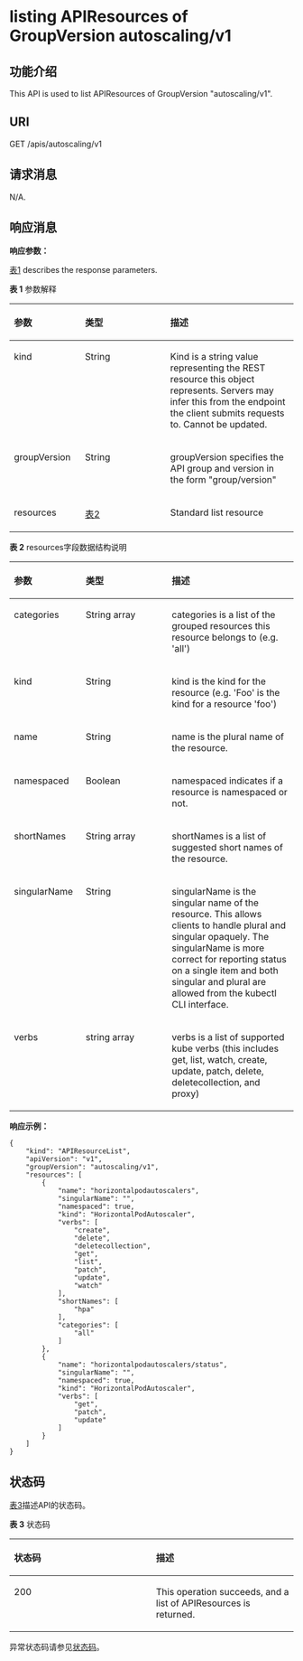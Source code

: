 # listing APIResources of GroupVersion autoscaling/v1<a name="cce_02_0195"></a>

## 功能介绍<a name="section20847448"></a>

This API is used to list APIResources of GroupVersion "autoscaling/v1".

## URI<a name="section53409307"></a>

GET /apis/autoscaling/v1

## 请求消息<a name="section10921718"></a>

N/A.

## 响应消息<a name="section31186602"></a>

**响应参数：**

[表1](#d0e47809)  describes the response parameters.

**表 1**  参数解释

<a name="d0e47809"></a>
<table><thead align="left"><tr id="row927775"><th class="cellrowborder" valign="top" width="25%" id="mcps1.2.4.1.1"><p id="p8040944"><a name="p8040944"></a><a name="p8040944"></a>参数</p>
</th>
<th class="cellrowborder" valign="top" width="30%" id="mcps1.2.4.1.2"><p id="p47336693"><a name="p47336693"></a><a name="p47336693"></a>类型</p>
</th>
<th class="cellrowborder" valign="top" width="45%" id="mcps1.2.4.1.3"><p id="p9066902"><a name="p9066902"></a><a name="p9066902"></a>描述</p>
</th>
</tr>
</thead>
<tbody><tr id="row63330493"><td class="cellrowborder" valign="top" width="25%" headers="mcps1.2.4.1.1 "><p id="p29496271"><a name="p29496271"></a><a name="p29496271"></a>kind</p>
</td>
<td class="cellrowborder" valign="top" width="30%" headers="mcps1.2.4.1.2 "><p id="p40387766"><a name="p40387766"></a><a name="p40387766"></a>String</p>
</td>
<td class="cellrowborder" valign="top" width="45%" headers="mcps1.2.4.1.3 "><p id="p50183642"><a name="p50183642"></a><a name="p50183642"></a>Kind is a string value representing the REST resource this object represents. Servers may infer this from the endpoint the client submits requests to. Cannot be updated.</p>
</td>
</tr>
<tr id="row48999598"><td class="cellrowborder" valign="top" width="25%" headers="mcps1.2.4.1.1 "><p id="p9544503"><a name="p9544503"></a><a name="p9544503"></a>groupVersion</p>
</td>
<td class="cellrowborder" valign="top" width="30%" headers="mcps1.2.4.1.2 "><p id="p34907313"><a name="p34907313"></a><a name="p34907313"></a>String</p>
</td>
<td class="cellrowborder" valign="top" width="45%" headers="mcps1.2.4.1.3 "><p id="p8920132"><a name="p8920132"></a><a name="p8920132"></a>groupVersion specifies the API group and version in the form "group/version"</p>
</td>
</tr>
<tr id="row13172326"><td class="cellrowborder" valign="top" width="25%" headers="mcps1.2.4.1.1 "><p id="p60325456"><a name="p60325456"></a><a name="p60325456"></a>resources</p>
</td>
<td class="cellrowborder" valign="top" width="30%" headers="mcps1.2.4.1.2 "><p id="p54523750"><a name="p54523750"></a><a name="p54523750"></a><a href="#d0e47859">表2</a></p>
</td>
<td class="cellrowborder" valign="top" width="45%" headers="mcps1.2.4.1.3 "><p id="p19366946"><a name="p19366946"></a><a name="p19366946"></a>Standard list resource</p>
</td>
</tr>
</tbody>
</table>

**表 2**  resources字段数据结构说明

<a name="d0e47859"></a>
<table><thead align="left"><tr id="row5692425"><th class="cellrowborder" valign="top" width="25.252525252525253%" id="mcps1.2.4.1.1"><p id="p58433280"><a name="p58433280"></a><a name="p58433280"></a>参数</p>
</th>
<th class="cellrowborder" valign="top" width="30.303030303030305%" id="mcps1.2.4.1.2"><p id="p35475231"><a name="p35475231"></a><a name="p35475231"></a>类型</p>
</th>
<th class="cellrowborder" valign="top" width="44.44444444444445%" id="mcps1.2.4.1.3"><p id="p54921487"><a name="p54921487"></a><a name="p54921487"></a>描述</p>
</th>
</tr>
</thead>
<tbody><tr id="row19455480"><td class="cellrowborder" valign="top" width="25.252525252525253%" headers="mcps1.2.4.1.1 "><p id="p32390017"><a name="p32390017"></a><a name="p32390017"></a>categories</p>
</td>
<td class="cellrowborder" valign="top" width="30.303030303030305%" headers="mcps1.2.4.1.2 "><p id="p6345682"><a name="p6345682"></a><a name="p6345682"></a>String array</p>
</td>
<td class="cellrowborder" valign="top" width="44.44444444444445%" headers="mcps1.2.4.1.3 "><p id="p44238228"><a name="p44238228"></a><a name="p44238228"></a>categories is a list of the grouped resources this resource belongs to (e.g. 'all')</p>
</td>
</tr>
<tr id="row62599734"><td class="cellrowborder" valign="top" width="25.252525252525253%" headers="mcps1.2.4.1.1 "><p id="p37413732"><a name="p37413732"></a><a name="p37413732"></a>kind</p>
</td>
<td class="cellrowborder" valign="top" width="30.303030303030305%" headers="mcps1.2.4.1.2 "><p id="p10613462"><a name="p10613462"></a><a name="p10613462"></a>String</p>
</td>
<td class="cellrowborder" valign="top" width="44.44444444444445%" headers="mcps1.2.4.1.3 "><p id="p54384117"><a name="p54384117"></a><a name="p54384117"></a>kind is the kind for the resource (e.g. 'Foo' is the kind for a resource 'foo')</p>
</td>
</tr>
<tr id="row19695008"><td class="cellrowborder" valign="top" width="25.252525252525253%" headers="mcps1.2.4.1.1 "><p id="p51791853"><a name="p51791853"></a><a name="p51791853"></a>name</p>
</td>
<td class="cellrowborder" valign="top" width="30.303030303030305%" headers="mcps1.2.4.1.2 "><p id="p34390554"><a name="p34390554"></a><a name="p34390554"></a>String</p>
</td>
<td class="cellrowborder" valign="top" width="44.44444444444445%" headers="mcps1.2.4.1.3 "><p id="p34171471"><a name="p34171471"></a><a name="p34171471"></a>name is the plural name of the resource.</p>
</td>
</tr>
<tr id="row39107789"><td class="cellrowborder" valign="top" width="25.252525252525253%" headers="mcps1.2.4.1.1 "><p id="p13614306"><a name="p13614306"></a><a name="p13614306"></a>namespaced</p>
</td>
<td class="cellrowborder" valign="top" width="30.303030303030305%" headers="mcps1.2.4.1.2 "><p id="p29016979"><a name="p29016979"></a><a name="p29016979"></a>Boolean</p>
</td>
<td class="cellrowborder" valign="top" width="44.44444444444445%" headers="mcps1.2.4.1.3 "><p id="p1565130"><a name="p1565130"></a><a name="p1565130"></a>namespaced indicates if a resource is namespaced or not.</p>
</td>
</tr>
<tr id="row14086170"><td class="cellrowborder" valign="top" width="25.252525252525253%" headers="mcps1.2.4.1.1 "><p id="p129106"><a name="p129106"></a><a name="p129106"></a>shortNames</p>
</td>
<td class="cellrowborder" valign="top" width="30.303030303030305%" headers="mcps1.2.4.1.2 "><p id="p10457602"><a name="p10457602"></a><a name="p10457602"></a>String array</p>
</td>
<td class="cellrowborder" valign="top" width="44.44444444444445%" headers="mcps1.2.4.1.3 "><p id="p41759443"><a name="p41759443"></a><a name="p41759443"></a>shortNames is a list of suggested short names of the resource.</p>
</td>
</tr>
<tr id="row40290671"><td class="cellrowborder" valign="top" width="25.252525252525253%" headers="mcps1.2.4.1.1 "><p id="p42318932"><a name="p42318932"></a><a name="p42318932"></a>singularName</p>
</td>
<td class="cellrowborder" valign="top" width="30.303030303030305%" headers="mcps1.2.4.1.2 "><p id="p5281453"><a name="p5281453"></a><a name="p5281453"></a>String</p>
</td>
<td class="cellrowborder" valign="top" width="44.44444444444445%" headers="mcps1.2.4.1.3 "><p id="p25144547"><a name="p25144547"></a><a name="p25144547"></a>singularName is the singular name of the resource. This allows clients to handle plural and singular opaquely. The singularName is more correct for reporting status on a single item and both singular and plural are allowed from the kubectl CLI interface.</p>
</td>
</tr>
<tr id="row24974332"><td class="cellrowborder" valign="top" width="25.252525252525253%" headers="mcps1.2.4.1.1 "><p id="p9654983"><a name="p9654983"></a><a name="p9654983"></a>verbs</p>
</td>
<td class="cellrowborder" valign="top" width="30.303030303030305%" headers="mcps1.2.4.1.2 "><p id="p43856163"><a name="p43856163"></a><a name="p43856163"></a>string array</p>
</td>
<td class="cellrowborder" valign="top" width="44.44444444444445%" headers="mcps1.2.4.1.3 "><p id="p62688311"><a name="p62688311"></a><a name="p62688311"></a>verbs is a list of supported kube verbs (this includes get, list, watch, create, update, patch, delete, deletecollection, and proxy)</p>
</td>
</tr>
</tbody>
</table>

**响应示例：**

```
{
    "kind": "APIResourceList",
    "apiVersion": "v1",
    "groupVersion": "autoscaling/v1",
    "resources": [
        {
            "name": "horizontalpodautoscalers",
            "singularName": "",
            "namespaced": true,
            "kind": "HorizontalPodAutoscaler",
            "verbs": [
                "create",
                "delete",
                "deletecollection",
                "get",
                "list",
                "patch",
                "update",
                "watch"
            ],
            "shortNames": [
                "hpa"
            ],
            "categories": [
                "all"
            ]
        },
        {
            "name": "horizontalpodautoscalers/status",
            "singularName": "",
            "namespaced": true,
            "kind": "HorizontalPodAutoscaler",
            "verbs": [
                "get",
                "patch",
                "update"
            ]
        }
    ]
}
```

## 状态码<a name="section12243969"></a>

[表3](#d0e47960)描述API的状态码。

**表 3**  状态码

<a name="d0e47960"></a>
<table><thead align="left"><tr id="row26658977"><th class="cellrowborder" valign="top" width="50%" id="mcps1.2.3.1.1"><p id="p11893563"><a name="p11893563"></a><a name="p11893563"></a>状态码</p>
</th>
<th class="cellrowborder" valign="top" width="50%" id="mcps1.2.3.1.2"><p id="p23854574"><a name="p23854574"></a><a name="p23854574"></a>描述</p>
</th>
</tr>
</thead>
<tbody><tr id="row53172321"><td class="cellrowborder" valign="top" width="50%" headers="mcps1.2.3.1.1 "><p id="p11990716"><a name="p11990716"></a><a name="p11990716"></a>200</p>
</td>
<td class="cellrowborder" valign="top" width="50%" headers="mcps1.2.3.1.2 "><p id="p31723944"><a name="p31723944"></a><a name="p31723944"></a>This operation succeeds, and a list of APIResources is returned.</p>
</td>
</tr>
</tbody>
</table>

异常状态码请参见[状态码](状态码.md)。

